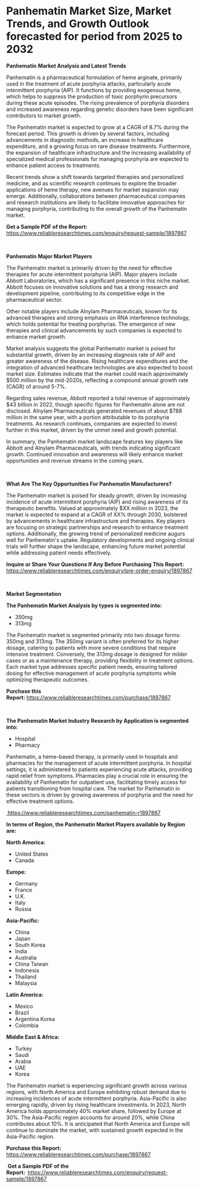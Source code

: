 <p><h1>Panhematin Market Size, Market Trends, and Growth Outlook forecasted for period from 2025 to 2032</h1></p><p><strong>Panhematin Market Analysis and Latest Trends</strong></p>
<p><p>Panhematin is a pharmaceutical formulation of heme arginate, primarily used in the treatment of acute porphyria attacks, particularly acute intermittent porphyria (AIP). It functions by providing exogenous heme, which helps to suppress the production of toxic porphyrin precursors during these acute episodes. The rising prevalence of porphyria disorders and increased awareness regarding genetic disorders have been significant contributors to market growth.</p><p>The Panhematin market is expected to grow at a CAGR of 8.7% during the forecast period. This growth is driven by several factors, including advancements in diagnostic methods, an increase in healthcare expenditure, and a growing focus on rare disease treatments. Furthermore, the expansion of healthcare infrastructure and the increasing availability of specialized medical professionals for managing porphyria are expected to enhance patient access to treatments.</p><p>Recent trends show a shift towards targeted therapies and personalized medicine, and as scientific research continues to explore the broader applications of heme therapy, new avenues for market expansion may emerge. Additionally, collaborations between pharmaceutical companies and research institutions are likely to facilitate innovative approaches for managing porphyria, contributing to the overall growth of the Panhematin market.</p></p>
<p><strong>Get a Sample PDF of the Report:&nbsp;</strong> <a href="https://www.reliableresearchtimes.com/enquiry/request-sample/1897867?utm_campaign=2811&utm_medium=2&utm_source=Github&utm_content=ia&utm_term=19042025&utm_id=panhematin">https://www.reliableresearchtimes.com/enquiry/request-sample/1897867</a></p>
<p>&nbsp;</p>
<p><strong>Panhematin Major Market Players</strong></p>
<p><p>The Panhematin market is primarily driven by the need for effective therapies for acute intermittent porphyria (AIP). Major players include Abbott Laboratories, which has a significant presence in this niche market. Abbott focuses on innovative solutions and has a strong research and development pipeline, contributing to its competitive edge in the pharmaceutical sector.</p><p>Other notable players include Alnylam Pharmaceuticals, known for its advanced therapies and strong emphasis on RNA interference technology, which holds potential for treating porphyrias. The emergence of new therapies and clinical advancements by such companies is expected to enhance market growth.</p><p>Market analysis suggests the global Panhematin market is poised for substantial growth, driven by an increasing diagnosis rate of AIP and greater awareness of the disease. Rising healthcare expenditures and the integration of advanced healthcare technologies are also expected to boost market size. Estimates indicate that the market could reach approximately $500 million by the mid-2020s, reflecting a compound annual growth rate (CAGR) of around 5-7%.</p><p>Regarding sales revenue, Abbott reported a total revenue of approximately $43 billion in 2022, though specific figures for Panhematin alone are not disclosed. Alnylam Pharmaceuticals generated revenues of about $788 million in the same year, with a portion attributable to its porphyria treatments. As research continues, companies are expected to invest further in this market, driven by the unmet need and growth potential.</p><p>In summary, the Panhematin market landscape features key players like Abbott and Alnylam Pharmaceuticals, with trends indicating significant growth. Continued innovation and awareness will likely enhance market opportunities and revenue streams in the coming years.</p></p>
<p>&nbsp;</p>
<p><strong>What Are The Key Opportunities For Panhematin Manufacturers?</strong></p>
<p><p>The Panhematin market is poised for steady growth, driven by increasing incidence of acute intermittent porphyria (AIP) and rising awareness of its therapeutic benefits. Valued at approximately $XX million in 2023, the market is expected to expand at a CAGR of XX% through 2030, bolstered by advancements in healthcare infrastructure and therapies. Key players are focusing on strategic partnerships and research to enhance treatment options. Additionally, the growing trend of personalized medicine augurs well for Panhematin's uptake. Regulatory developments and ongoing clinical trials will further shape the landscape, enhancing future market potential while addressing patient needs effectively.</p></p>
<p><strong>Inquire or Share Your Questions If Any Before Purchasing This Report:</strong> <a href="https://www.reliableresearchtimes.com/enquiry/pre-order-enquiry/1897867?utm_campaign=2811&utm_medium=2&utm_source=Github&utm_content=ia&utm_term=19042025&utm_id=panhematin">https://www.reliableresearchtimes.com/enquiry/pre-order-enquiry/1897867</a></p>
<p>&nbsp;</p>
<p><strong>Market Segmentation</strong></p>
<p><strong>The Panhematin Market Analysis by types is segmented into:</strong></p>
<p><ul><li>350mg</li><li>313mg</li></ul></p>
<p><p>The Panhematin market is segmented primarily into two dosage forms: 350mg and 313mg. The 350mg variant is often preferred for its higher dosage, catering to patients with more severe conditions that require intensive treatment. Conversely, the 313mg dosage is designed for milder cases or as a maintenance therapy, providing flexibility in treatment options. Each market type addresses specific patient needs, ensuring tailored dosing for effective management of acute porphyria symptoms while optimizing therapeutic outcomes.</p></p>
<p><strong>Purchase this Report:&nbsp;</strong><a href="https://www.reliableresearchtimes.com/purchase/1897867?utm_campaign=2811&utm_medium=2&utm_source=Github&utm_content=ia&utm_term=19042025&utm_id=panhematin">https://www.reliableresearchtimes.com/purchase/1897867</a></p>
<p>&nbsp;</p>
<p><strong>The Panhematin Market Industry Research by Application is segmented into:</strong></p>
<p><ul><li>Hospital</li><li>Pharmacy</li></ul></p>
<p><p>Panhematin, a heme-based therapy, is primarily used in hospitals and pharmacies for the management of acute intermittent porphyria. In hospital settings, it is administered to patients experiencing acute attacks, providing rapid relief from symptoms. Pharmacies play a crucial role in ensuring the availability of Panhematin for outpatient use, facilitating timely access for patients transitioning from hospital care. The market for Panhematin in these sectors is driven by growing awareness of porphyria and the need for effective treatment options.</p></p>
<p><a href="https://www.reliableresearchtimes.com/panhematin-r1897867?utm_campaign=2811&utm_medium=2&utm_source=Github&utm_content=ia&utm_term=19042025&utm_id=panhematin">&nbsp;https://www.reliableresearchtimes.com/panhematin-r1897867</a></p>
<p><strong>In terms of Region, the Panhematin Market Players available by Region are:</strong></p>
<p>
    <p> <strong> North America: </strong>
        <ul>
            <li>United States</li>
            <li>Canada</li>
        </ul>
        </p> 
    <p> <strong> Europe: </strong>
        <ul>
            <li>Germany</li>
            <li>France</li>
            <li>U.K.</li>
            <li>Italy</li>
            <li>Russia</li>
        </ul>
        </p> 
    <p> <strong> Asia-Pacific: </strong>
        <ul>
            <li>China</li>
            <li>Japan</li>
            <li>South Korea</li>
            <li>India</li>
            <li>Australia</li>
            <li>China Taiwan</li>
            <li>Indonesia</li>
            <li>Thailand</li>
            <li>Malaysia</li>
        </ul>
        </p> 
    <p> <strong> Latin America: </strong>
        <ul>
            <li>Mexico</li>
            <li>Brazil</li>
            <li>Argentina Korea</li>
            <li>Colombia</li>
        </ul>
        </p> 
    <p> <strong> Middle East & Africa: </strong>
        <ul>
            <li>Turkey</li>
            <li>Saudi</li>
            <li>Arabia</li>
            <li>UAE</li>
            <li>Korea</li>
        </ul>
    </p>
    </p>
<p><p>The Panhematin market is experiencing significant growth across various regions, with North America and Europe exhibiting robust demand due to increasing incidences of acute intermittent porphyria. Asia-Pacific is also emerging rapidly, driven by rising healthcare investments. In 2023, North America holds approximately 40% market share, followed by Europe at 30%. The Asia-Pacific region accounts for around 20%, while China contributes about 10%. It is anticipated that North America and Europe will continue to dominate the market, with sustained growth expected in the Asia-Pacific region.</p></p>
<p><strong>Purchase this Report: </strong><a href="https://www.reliableresearchtimes.com/purchase/1897867?utm_campaign=2811&utm_medium=2&utm_source=Github&utm_content=ia&utm_term=19042025&utm_id=panhematin">https://www.reliableresearchtimes.com/purchase/1897867</a></p>
<p>&nbsp;<strong>Get a Sample PDF of the Report:&nbsp;&nbsp;</strong><a href="https://www.reliableresearchtimes.com/enquiry/request-sample/1897867?utm_campaign=2811&utm_medium=2&utm_source=Github&utm_content=ia&utm_term=19042025&utm_id=panhematin">https://www.reliableresearchtimes.com/enquiry/request-sample/1897867</a></p>
<p><strong></strong></p>
<p><p></p><p></p><p></p></p>